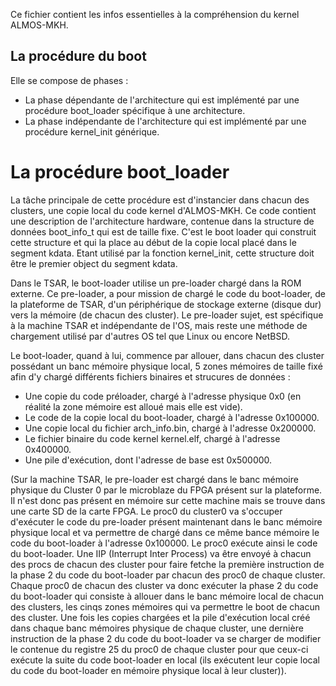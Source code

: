 Ce fichier contient les infos essentielles à la compréhension du kernel ALMOS-MKH.

## La procédure du boot

Elle se compose de phases :

- La phase dépendante de l'architecture qui est implémenté par une procédure boot_loader spécifique à une architecture.
- La phase indépendante de l'architecture qui est implémenté par une procédure kernel_init générique.

# La procédure boot_loader

La tâche principale de cette procédure est d'instancier dans chacun des clusters, une copie local du code kernel d'ALMOS-MKH.
Ce code contient une description de l'architecture hardware, contenue dans la structure de données boot_info_t qui est de taille fixe. C'est le boot loader qui construit cette structure et qui la place au début de la copie local placé dans le segment kdata. Etant utilisé par la fonction kernel_init, cette structure doit être le premier object du segment kdata.

Dans le TSAR, le boot-loader utilise un pre-loader chargé dans la ROM externe. Ce pre-loader, a pour mission de chargé le code du boot-loader, de la plateforme de TSAR, d'un périphérique de stockage externe (disque dur) vers la mémoire (de chacun des cluster). Le pre-loader sujet, est spécifique à la machine TSAR et indépendante de l'OS, mais reste une méthode de chargement utilisé par d'autres OS tel que Linux ou encore NetBSD.

Le boot-loader, quand à lui, commence par allouer, dans chacun des cluster possédant un banc mémoire physique local, 5 zones mémoires de taille fixé afin d'y chargé différents fichiers binaires et strucures de données :

- Une copie du code préloader, chargé à l'adresse physique 0x0 (en réalité la zone mémoire est alloué mais elle est vide).
- Le code de la copie local du boot-loader, chargé à l'adresse 0x100000.
- Une copie local du fichier arch_info.bin, chargé à l'adresse 0x200000.
- Le fichier binaire du code kernel kernel.elf, chargé à l'adresse 0x400000.
- Une pile d'exécution, dont l'adresse de base est 0x500000.

(Sur la machine TSAR, le pre-loader est chargé dans le banc mémoire physique du Cluster 0 par le microblaze du FPGA présent sur la plateforme. Il n'est donc pas présent en mémoire sur cette machine mais se trouve dans une carte SD de la carte FPGA. Le proc0 du cluster0 va s'occuper d'exécuter le code du pre-loader présent maintenant dans le banc mémoire physique local et va permettre de chargé dans ce même bance mémoire le code du boot-loader à l'adresse 0x100000. Le proc0 exécute ainsi le code du boot-loader. Une IIP (Interrupt Inter Process) va être envoyé à chacun des procs de chacun des cluster pour faire fetche la première instruction de la phase 2 du code du boot-loader par chacun des proc0 de chaque cluster. Chaque proc0 de chacun des cluster va donc exécuter la phase 2 du code du boot-loader qui consiste à allouer dans le banc mémoire local de chacun des clusters, les cinqs zones mémoires qui va permettre le boot de chacun des cluster. Une fois les copies chargées et la pile d'exécution local créé dans chaque banc mémoires physique de chaque cluster, une dernière instruction de la phase 2 du code du boot-loader va se charger de modifier le contenue du registre 25 du proc0 de chaque cluster pour que ceux-ci exécute la suite du code boot-loader en local (ils exécutent leur copie local du code du boot-loader en mémoire physique local à leur cluster)).





